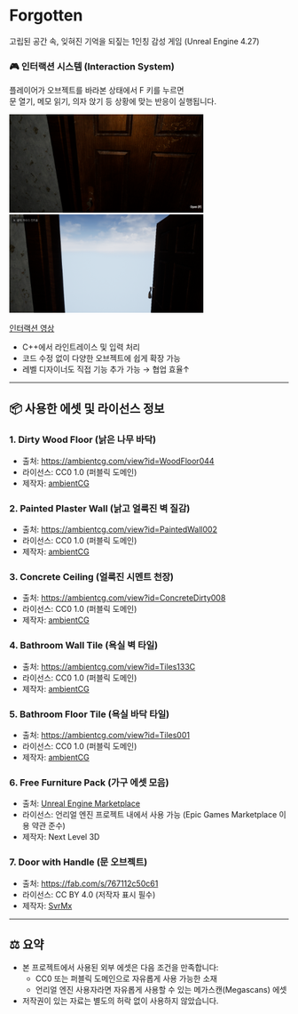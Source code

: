 # Forgotten  
고립된 공간 속, 잊혀진 기억을 되짚는 1인칭 감성 게임 (Unreal Engine 4.27)

### 🎮 인터랙션 시스템 (Interaction System)

플레이어가 오브젝트를 바라본 상태에서 F 키를 누르면  
문 열기, 메모 읽기, 의자 앉기 등 상황에 맞는 반응이 실행됩니다.

<img src="/Image/Interaction_1.png" width="350">
<img src="/Image/Interaction_2.png" width="350">

[인터랙션 영상](https://drive.google.com/file/d/1XjuDbCFkr8CkCUVbwFCGjhhtP1_ChvDt/view?usp=sharing)
- C++에서 라인트레이스 및 입력 처리
- 코드 수정 없이 다양한 오브젝트에 쉽게 확장 가능
- 레벨 디자이너도 직접 기능 추가 가능 → 협업 효율↑

---

## 📦 사용한 에셋 및 라이선스 정보

### 1. Dirty Wood Floor (낡은 나무 바닥)
- 출처: https://ambientcg.com/view?id=WoodFloor044
- 라이선스: CC0 1.0 (퍼블릭 도메인)
- 제작자: [ambientCG](https://ambientcg.com/)

### 2. Painted Plaster Wall (낡고 얼룩진 벽 질감)
- 출처: https://ambientcg.com/view?id=PaintedWall002
- 라이선스: CC0 1.0 (퍼블릭 도메인)
- 제작자: [ambientCG](https://ambientcg.com/)

### 3. Concrete Ceiling (얼룩진 시멘트 천장)
- 출처: https://ambientcg.com/view?id=ConcreteDirty008
- 라이선스: CC0 1.0 (퍼블릭 도메인)
- 제작자: [ambientCG](https://ambientcg.com/)

### 4. Bathroom Wall Tile (욕실 벽 타일)
- 출처: https://ambientcg.com/view?id=Tiles133C
- 라이선스: CC0 1.0 (퍼블릭 도메인)
- 제작자: [ambientCG](https://ambientcg.com/)

### 5. Bathroom Floor Tile (욕실 바닥 타일)
- 출처: https://ambientcg.com/view?id=Tiles001
- 라이선스: CC0 1.0 (퍼블릭 도메인)
- 제작자: [ambientCG](https://ambientcg.com/)

### 6. Free Furniture Pack (가구 에셋 모음)
- 출처: [Unreal Engine Marketplace](https://fab.com/s/30988ec34e44)  
- 라이선스: 언리얼 엔진 프로젝트 내에서 사용 가능 (Epic Games Marketplace 이용 약관 준수)  
- 제작자: Next Level 3D

### 7. Door with Handle (문 오브젝트)
- 출처: https://fab.com/s/767112c50c61
- 라이선스: CC BY 4.0 (저작자 표시 필수)
- 제작자: [SvrMx](https://www.fab.com/sellers/SvrMx)


---

## ⚖️ 요약

- 본 프로젝트에서 사용된 외부 에셋은 다음 조건을 만족합니다:
  - CC0 또는 퍼블릭 도메인으로 자유롭게 사용 가능한 소재
  - 언리얼 엔진 사용자라면 자유롭게 사용할 수 있는 메가스캔(Megascans) 에셋
- 저작권이 있는 자료는 별도의 허락 없이 사용하지 않았습니다.
